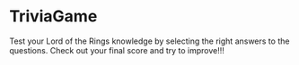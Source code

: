 # TriviaGame

Test your Lord of the Rings knowledge by selecting the right answers to the questions. Check out your final score and try to improve!!!

